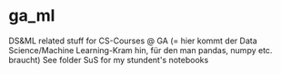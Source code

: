 # ga_ml
DS&ML related stuff for CS-Courses @ GA
(= hier kommt der Data Science/Machine Learning-Kram hin, für den man pandas, numpy etc. braucht)
See folder SuS for my stundent's notebooks
